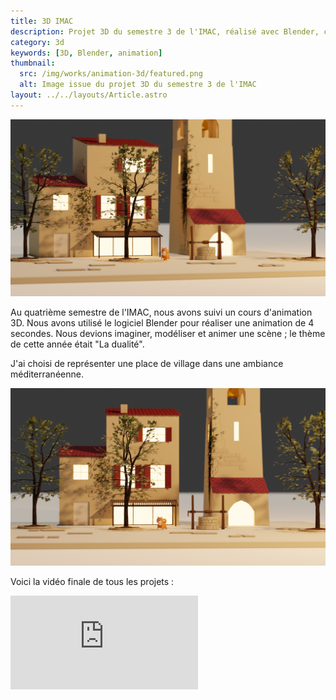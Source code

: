 ```yaml
---
title: 3D IMAC
description: Projet 3D du semestre 3 de l'IMAC, réalisé avec Blender, création d'une animation de 4 secondes.
category: 3d
keywords: [3D, Blender, animation]
thumbnail:
  src: /img/works/animation-3d/featured.png
  alt: Image issue du projet 3D du semestre 3 de l'IMAC
layout: ../../layouts/Article.astro
---
```


![Image issue du projet 3D du semestre 3 de l'IMAC](../../assets/works/animation-3d/03.png)

Au quatrième semestre de l'IMAC, nous avons suivi un cours d'animation 3D. Nous avons utilisé le logiciel Blender pour réaliser une animation de 4 secondes. Nous devions imaginer, modéliser et animer une scène ; le thème de cette année était "La dualité".

J'ai choisi de représenter une place de village dans une ambiance méditerranéenne.

![Image issue du projet 3D du semestre 3 de l'IMAC](../../assets/works/animation-3d/01.png)

Voici la vidéo finale de tous les projets :

<iframe
  src="https://www.youtube.com/embed/9QyrhAM1LBw?si=5huVG0d0IlP0mqe9"
  title="YouTube video player"
  frameborder="0"
  allow="accelerometer; autoplay; clipboard-write; encrypted-media; gyroscope; picture-in-picture; web-share"
  allowfullscreen
></iframe>
